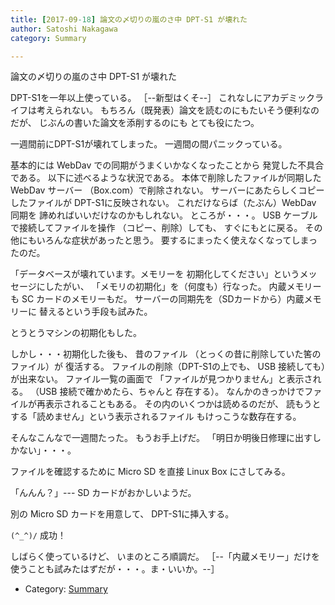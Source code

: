 ```yaml
---
title: [2017-09-18] 論文の〆切りの嵐のさ中 DPT-S1 が壊れた
author: Satoshi Nakagawa
category: Summary

---
```


論文の〆切りの嵐のさ中 DPT-S1 が壊れた

 DPT-S1を一年以上使っている。
［--新型はくそ--］
これなしにアカデミックライフは考えられない。
もちろん（既発表）論文を読むのにもたいそう便利なのだが、
じぶんの書いた論文を添削するのにも
とても役にたつ。

 一週間前にDPT-S1が壊れてしまった。
一週間の間パニックっている。

 基本的には
WebDav での同期がうまくいかなくなったことから
発覚した不具合である。
以下に述べるような状況である。
本体で削除したファイルが同期した WebDav サーバー
（Box.com）で削除されない。
サーバーにあたらしくコピーしたファイルが
DPT-S1に反映されない。
これだけならば（たぶん）WebDav 同期を
諦めればいいだけなのかもしれない。
ところが・・・。
USB ケーブルで接続してファイルを操作
（コピー、削除）しても、
すぐにもとに戻る。
その他にもいろんな症状があったと思う。
要するにまったく使えなくなってしまったのだ。

 「データベースが壊れています。メモリーを
初期化してください」というメッセージにしたがい、
「メモリの初期化」を（何度も）行なった。
内蔵メモリーも SC カードのメモリーもだ。
サーバーの同期先を（SDカードから）内蔵メモリーに
替えるという手段も試みた。

 とうとうマシンの初期化もした。

 しかし・・・初期化した後も、
昔のファイル
（とっくの昔に削除していた筈のファイル）が
復活する。
ファイルの削除（DPT-S1の上でも、
USB 接続しても）が出来ない。
ファイル一覧の画面で
「ファイルが見つかりません」と表示される。
（USB 接続で確かめたら、ちゃんと
存在する）。
なんかのきっかけでファイルが再表示されることもある。
その内のいくつかは読めるのだが、
読もうとする「読めません」という表示されるファイル
もけっこうな数存在する。

 そんなこんなで一週間たった。
もうお手上げだ。
「明日か明後日修理に出すしかない」・・・。

 ファイルを確認するために
Micro SD を直接 Linux Box にさしてみる。

 「んんん？」--- SD カードがおかしいようだ。

 別の Micro SD カードを用意して、
DPT-S1に挿入する。

 `(^_^)/` 成功！

 しばらく使っているけど、
いまのところ順調だ。
［--「内蔵メモリー」だけを
使うことも試みたはずだが・・・。ま・いいか。--］

- Category: [Summary](https://merapano.github.io/categories.html#Summary)

